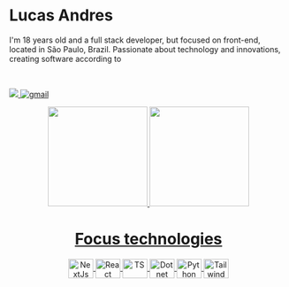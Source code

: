 <h1> Lucas Andres </h1>

<p>I'm 18 years old and a full stack developer, but focused on front-end, located in São Paulo, Brazil. 
    Passionate about technology and innovations, creating software according to</p>

<br />
  
<p align="left">
    <a href="https://www.linkedin.com/in/lucasandres30">
    <img src="https://img.shields.io/badge/LinkedIn-307cc5?style=for-the-badge&logo=linkedin&logoColor=white"/>
  <a href="mailto:Lucas.levasseur@gmail.com">
    <img alt=gmail src="https://img.shields.io/badge/Gmail-D14836?style=for-the-badge&logo=gmail&logoColor=white"/>
  </a>
        
<br />

</p>    
<div class="status"  align="center"> 
  <a href="https://github.com/Levss30">
  <img height="180em" src="https://github-readme-stats.vercel.app/api?username=Levss30&show_icons=true&theme=github_dark&include_all_commits=true&count_private=true"/>
  <img height="180em" src="https://github-readme-stats.vercel.app/api/top-langs/?username=Levss30&layout=compact&langs_count=7&theme=github_dark"/>
</div>

<div align="center">
    <h1 align="center">Focus technologies</h1>
    <img align="center" alt="NextJs" height="35" width="45" src="https://cdn.jsdelivr.net/gh/devicons/devicon@latest/icons/nextjs/nextjs-original.svg">
    <img align="center" alt="React" height="35" width="45" src="https://cdn.jsdelivr.net/gh/devicons/devicon@latest/icons/react/react-original.svg" />
    <img align="center" alt="TS" height="35" width="45" src="https://cdn.jsdelivr.net/gh/devicons/devicon@latest/icons/typescript/typescript-original.svg">
    <img align="center" alt="Dotnet" height="35" width="45" src="https://cdn.jsdelivr.net/gh/devicons/devicon/icons/dotnetcore/dotnetcore-original.svg" />
    <img align="center" alt="Python" height="35" width="45" src="https://cdn.jsdelivr.net/gh/devicons/devicon/icons/python/python-original.svg" />
    <img align="center" alt="Tailwind" height="35" width="45" src="https://cdn.jsdelivr.net/gh/devicons/devicon@latest/icons/tailwindcss/tailwindcss-original.svg" />
</div>
